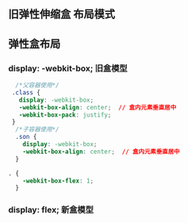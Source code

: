 ## 旧弹性伸缩盒 布局模式

## 弹性盒布局

### display: -webkit-box; 旧盒模型

```css
  /*父容器使用*/
 .class {
   display: -webkit-box;
   -webkit-box-align: center;  // 盒内元素垂直居中
   -webkit-box-pack: justify;
 }
  /*子容器使用*/
  .son {
    display: -webkit-box;
    -webkit-box-align: center;  // 盒内元素垂直居中
  }

. {
    -webkit-box-flex: 1;
  }


```

### display: flex; 新盒模型
